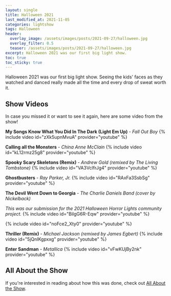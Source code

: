 ```yaml
---
layout: single
title: Halloween 2021
last_modified_at: 2021-11-05
categories: lightshow
tags: Halloween
header:
  overlay_image: /assets/images/posts/2021-09-27/halloween.jpg
  overlay_filter: 0.5
  teaser: /assets/images/posts/2021-09-27/halloween.jpg
excerpt: Halloween 2021 was our first big light show.
toc: true
toc_sticky: true
---
```


Halloween 2021 was our first big light show. Seeing the kids' faces as they watched and danced really made all the time and every drop of sweat worth it.

## Show Videos

In case you missed it or want to see it again, here are some video from the show!

**My Songs Know What You Did In The Dark (Light Em Up)** - *Fall Out Boy*
{% include video id="zXk5upnMvuA" provider="youtube" %}

**Calling all the Monsters** - *China Anne McClain*
{% include video id="kL12rmz25g8" provider="youtube" %}

**Spooky Scary Skeletons (Remix)** - *Andrew Gold (remixed by The Living Tombstone)*
{% include video id="VA3VclfrJg4" provider="youtube" %}

**Ghostbusters** - *Ray Parker, Jr.*
{% include video id="RAxFa3SsbSg" provider="youtube" %}

**The Devil Went Down to Georgia** - *The Charlie Daniels Band (cover by Nickelback)*

*This was our submission for the 2021 Halloween Horror Lights community project.*
{% include video id="BilgG6R-Eqw" provider="youtube" %}

{% include video id="noFce2_Xty0" provider="youtube" %}

**Thriller (Remix)** - *Michael Jackson (remixed by James Egbert)*
{% include video id="5jQnIKgpxxg" provider="youtube" %}

**Enter Sandman** - *Metallica*
{% include video id="vFwKUjBy2nk" provider="youtube" %}

## All About the Show

If you're interested in reading about how this was done, check out <a href="https://chadgoode.com/projects/lightshow/show-Info/">All About the Show</a>.